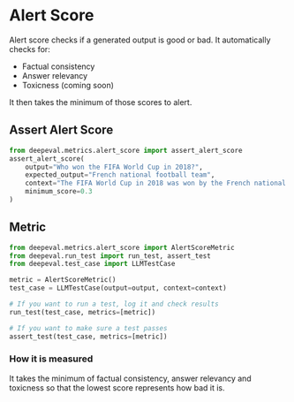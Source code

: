 # Alert Score

Alert score checks if a generated output is good or bad. It automatically checks for:

- Factual consistency
- Answer relevancy
- Toxicness (coming soon)

It then takes the minimum of those scores to alert.

## Assert Alert Score

```python
from deepeval.metrics.alert_score import assert_alert_score
assert_alert_score(
    output="Who won the FIFA World Cup in 2018?",
    expected_output="French national football team",
    context="The FIFA World Cup in 2018 was won by the French national football team. They defeated Croatia 4-2 in the final match to claim the championship.",
    minimum_score=0.3
)
```

## Metric

```python
from deepeval.metrics.alert_score import AlertScoreMetric
from deepeval.run_test import run_test, assert_test
from deepeval.test_case import LLMTestCase

metric = AlertScoreMetric()
test_case = LLMTestCase(output=output, context=context)

# If you want to run a test, log it and check results
run_test(test_case, metrics=[metric])

# If you want to make sure a test passes
assert_test(test_case, metrics=[metric])

```

### How it is measured

It takes the minimum of factual consistency, answer relevancy and toxicness so that the lowest score represents how bad it is.
